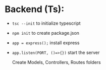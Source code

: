 # Backend (Ts): 
- `tsc --init` to initialize typescript
- `npm init` to create package.json
- `app = express();` install express
- `app.listen(PORT, ()=>{})` start the server
  
  Create Models, Controllers, Routes folders
